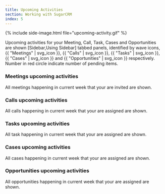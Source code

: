 ```yaml
---
title: Upcoming Activities
section: Working with SugarCRM
index: 5
---
```


{% include side-image.html file="upcoming-activity.gif" %}

Upcoming activities for your Meeting, Call, Task, Cases and Opportunities are shown [Sidebar,Using Sidebar] tabbed panels, identified by wave icons, {{ "Meetings" | svg_icon }}, {{ "Calls" | svg_icon }}, {{ "Tasks" | svg_icon }}, {{ "Cases" | svg_icon }} and {{ "Opportunities" | svg_icon }} respectively. Number in red circle indicate number of pending items.


### Meetings upcoming activities

All meetings happening in current week that your are invited are shown.
 
### Calls upcoming activities

All calls happening in current week that your are assigned are shown.

### Tasks upcoming activities

All task happening in current week that your are assigned are shown.  

### Cases upcoming activities

All cases happening in current week that your are assigned are shown.  

### Opportunities upcoming activities

All opportunities happening in current week that your are assigned are shown.


